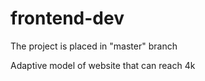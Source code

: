 # frontend-dev

The project is placed in "master" branch

Adaptive model of website that can reach 4k
